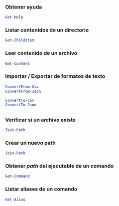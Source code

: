 <!--
.. title: powershell
.. slug: powershell
.. date: 2023-10-29 14:03:28 UTC-03:00
.. tags: 
.. category: 
.. link: 
.. description: 
.. type: text
-->

### Obtener ayuda

```powershell
Get-Help
```

### Listar contenidos de un directorio

```powershell
Get-ChildItem 
```

### Leer contenido de un archivo

```powershell
Get-Content
```

### Importar / Exportar de formatos de texto

```powershell
ConvertFrom-Csv
ConvertFrom-Json
```

```powershell
ConvertTo-Csv
ConvertTo-Json
```

## 

### Verificar si un archivo existe

```powershell
Test-Path
```

### Crear un nuevo path

```powershell
Join-Path
```

### Obtener *path* del ejecutable de un comando

```powershell
Get-Command
```

### Listar aliases de un comando

```powershell
Get-Alias
```